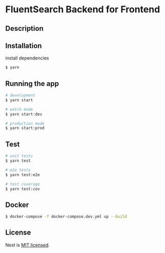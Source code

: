 # FluentSearch Backend for Frontend

## Description

## Installation

install dependencies

```bash
$ yarn
```

## Running the app

```bash
# development
$ yarn start

# watch mode
$ yarn start:dev

# production mode
$ yarn start:prod
```

## Test

```bash
# unit tests
$ yarn test

# e2e tests
$ yarn test:e2e

# test coverage
$ yarn test:cov
```

## Docker

```bash
$ docker-compose -f docker-compose.dev.yml up --build
```

## License

Nest is [MIT licensed](LICENSE).
